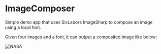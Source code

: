 # ImageComposer

Simple demo app that uses SixLabors ImageSharp to compose an image using a local font.

Given four images and a font, it can output a composited image like below:

![NASA](https://github.com/kgiszewski/ImageComposer/blob/master/src/Composer/output/final.png)
